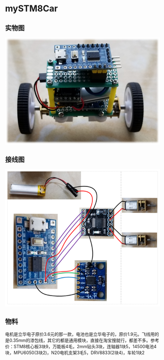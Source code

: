 # mySTM8Car
## 实物图
![image](https://github.com/piseason/mySTM8Car/blob/master/Pic/5.png)
## 接线图
![image](https://github.com/piseason/mySTM8Car/blob/master/Pic/6.png)
## 物料
电机是立华电子原价3.6元的那一款，电池也是立华电子的，原价1.9元。飞线用的是0.35mm的漆包线，其它的都是通用模块，直接在淘宝搜就行，都差不多。参考价：STM8核心板3块9，万能板4毛，2mm钻头3块，连轴器1块5，14500电池4块，MPU6050(3块2)，N20电机支架3毛5，DRV8833(2块4)，车轮1块2
